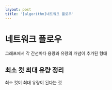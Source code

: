 ```yaml
---
layout: post
title: '[algorithm]네트워크 플로우'
---
```




# 네트워크 플로우

그래프에서 각 간선마다 용량과 유량의 개념이 추가된 형태



## 최소 컷 최대 유량 정리

최소 컷이 최대 유량이 된다는 것

